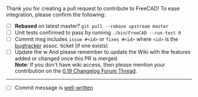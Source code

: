 Thank you for creating a pull request to contribute to FreeCAD! To ease integration, please confirm the following:

- [ ] **Rebased** on latest master? `git pull --rebase upstream master`
- [ ] Unit tests confirmed to pass by running `./bin/FreeCAD --run-test 0`
- [ ] Commit msg includes `issue #<id>` or `fixes #<id>` where `<id>` is the [bugtracker] assoc. ticket (if one exists)
- [ ] Update the w
And please remember to update the Wiki with the features added or changed once this PR is merged.  
**Note**: If you don't have wiki access, then please mention your contribution on the [0.19 Changelog Forum Thread](https://forum.freecadweb.org/viewtopic.php?f=10&t=34586).

[bugtracker]: https://freecadweb.org/wiki/tracker#GitHub_and_MantisBT
---

- [ ] Commit message is [well-written](https://chris.beams.io/posts/git-commit/)
